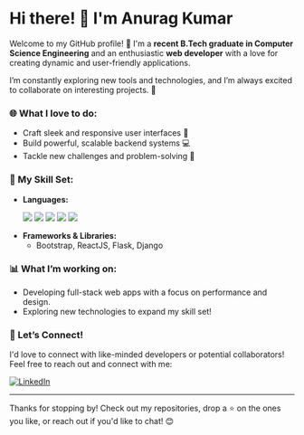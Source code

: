 # Hi there! 👋 I'm Anurag Kumar

Welcome to my GitHub profile! 🎉 I'm a **recent B.Tech graduate in Computer Science Engineering** and an enthusiastic **web developer** with a love for creating dynamic and user-friendly applications. 

I’m constantly exploring new tools and technologies, and I’m always excited to collaborate on interesting projects. 🚀

### 🌐 What I love to do:
- Craft sleek and responsive user interfaces 🌟
- Build powerful, scalable backend systems 💻
- Tackle new challenges and problem-solving 🎯

### 🔧 My Skill Set:
- **Languages:**
  <p>
  <img src="https://img.shields.io/badge/HTML5-%23E34F26.svg?style=for-the-badge&logo=html5&logoColor=white" />
  <img src="https://img.shields.io/badge/CSS3-%231572B6.svg?style=for-the-badge&logo=css3&logoColor=white" />
  <img src="https://img.shields.io/badge/JavaScript-%23F7DF1E.svg?style=for-the-badge&logo=javascript&logoColor=black" />
  <img src="https://img.shields.io/badge/Java-%23007396.svg?style=for-the-badge&logo=java&logoColor=white" />
  <img src="https://img.shields.io/badge/Python-%2314354C.svg?style=for-the-badge&logo=python&logoColor=white" />
</p>

- **Frameworks & Libraries:**
  - Bootstrap, ReactJS, Flask, Django

### 📊 What I’m working on:
- Developing full-stack web apps with a focus on performance and design.
- Exploring new technologies to expand my skill set!

### 🤝 Let’s Connect!
I'd love to connect with like-minded developers or potential collaborators! Feel free to reach out and connect with me:

[![LinkedIn](https://img.shields.io/badge/LinkedIn-Connect-blue)](www.linkedin.com/in/anurag-kumar-87ab681b2)

---

Thanks for stopping by! Check out my repositories, drop a ⭐ on the ones you like, or reach out if you'd like to chat! 😊

